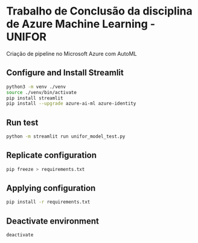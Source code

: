# Trabalho de Conclusão da disciplina de Azure Machine Learning - UNIFOR

Criação de pipeline no Microsoft Azure com AutoML

## Configure and Install Streamlit
```bash
python3 -m venv ./venv
source ./venv/bin/activate
pip install streamlit
pip install --upgrade azure-ai-ml azure-identity
```

## Run test
```bash
python -m streamlit run unifor_model_test.py
```

## Replicate configuration
```bash
pip freeze > requirements.txt
```

## Applying configuration
```bash
pip install -r requirements.txt  
```

## Deactivate environment
```bash
deactivate
```
